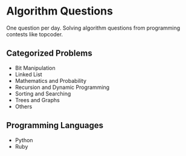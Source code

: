 # Algorithm Questions

One question per day.
Solving algorithm questions from programming contests like topcoder.

## Categorized Problems

- Bit Manipulation
- Linked List
- Mathematics and Probability
- Recursion and Dynamic Programming
- Sorting and Searching
- Trees and Graphs
- Others

## Programming Languages

- Python
- Ruby
